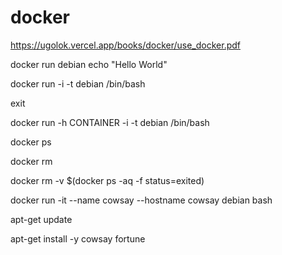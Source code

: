 # docker

https://ugolok.vercel.app/books/docker/use_docker.pdf

docker run debian echo "Hello World"

docker run -i -t debian /bin/bash

exit

docker run -h CONTAINER -i -t debian /bin/bash

docker ps

docker rm

docker rm -v $(docker ps -aq -f status=exited)

docker run -it --name cowsay --hostname cowsay debian bash

apt-get update

apt-get install -y cowsay fortune

